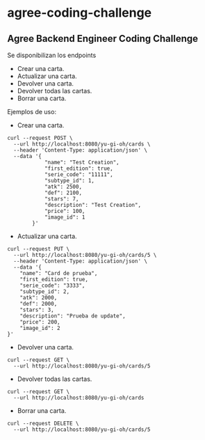# agree-coding-challenge
Agree Backend Engineer Coding Challenge
---------------------------------------

Se disponibilizan los endpoints

- Crear una carta.
- Actualizar una carta.
- Devolver una carta.
- Devolver todas las cartas.
- Borrar una carta.

Ejemplos de uso:

- Crear una carta.
```
curl --request POST \
  --url http://localhost:8080/yu-gi-oh/cards \
  --header 'Content-Type: application/json' \
  --data '{
			"name": "Test Creation",
			"first_edition": true,
			"serie_code": "11111",
			"subtype_id": 1,
			"atk": 2500,
			"def": 2100,
			"stars": 7,
			"description": "Test Creation",
			"price": 100,
			"image_id": 1
		}'
```

- Actualizar una carta.
```
curl --request PUT \
  --url http://localhost:8080/yu-gi-oh/cards/5 \
  --header 'Content-Type: application/json' \
  --data '{
	"name": "Card de prueba",
	"first_edition": true,
	"serie_code": "3333",
	"subtype_id": 2,
	"atk": 2000,
	"def": 2000,
	"stars": 3,
	"description": "Prueba de update",
	"price": 200,
	"image_id": 2
}'
```

- Devolver una carta.
```
curl --request GET \
  --url http://localhost:8080/yu-gi-oh/cards/5
```

- Devolver todas las cartas.
```
curl --request GET \
  --url http://localhost:8080/yu-gi-oh/cards
```

- Borrar una carta.
```
curl --request DELETE \
  --url http://localhost:8080/yu-gi-oh/cards/5
  ```